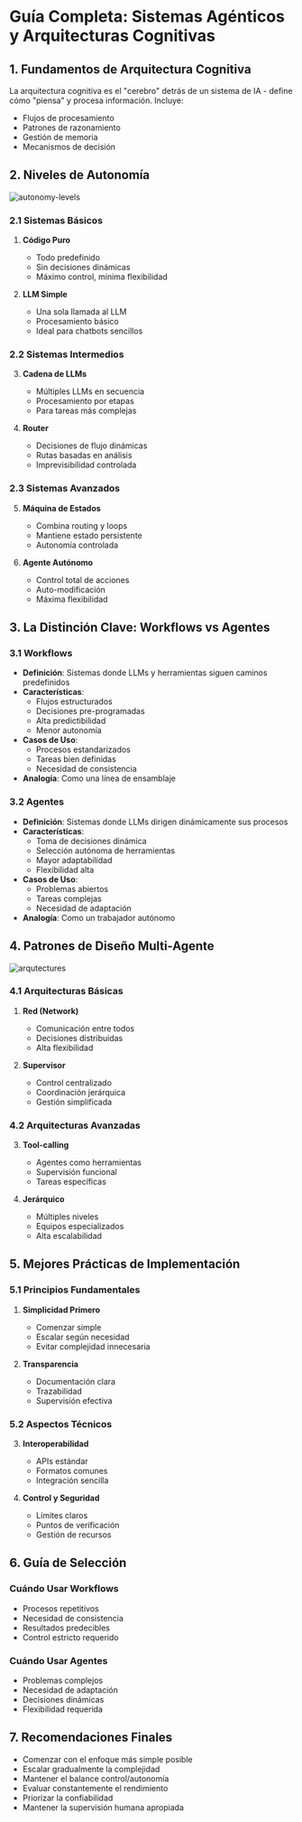 # Guía Completa: Sistemas Agénticos y Arquitecturas Cognitivas

## 1. Fundamentos de Arquitectura Cognitiva

La arquitectura cognitiva es el "cerebro" detrás de un sistema de IA - define cómo "piensa" y procesa información. Incluye:
- Flujos de procesamiento
- Patrones de razonamiento
- Gestión de memoria
- Mecanismos de decisión

## 2. Niveles de Autonomía

![autonomy-levels](https://github.com/EPA-Digital/ads-ninja/blob/master/modulo7/Screenshot-2024-06-28-at-7.33.10-PM.png)
### 2.1 Sistemas Básicos
1. **Código Puro**
   - Todo predefinido
   - Sin decisiones dinámicas
   - Máximo control, mínima flexibilidad

2. **LLM Simple**
   - Una sola llamada al LLM
   - Procesamiento básico
   - Ideal para chatbots sencillos

### 2.2 Sistemas Intermedios
3. **Cadena de LLMs**
   - Múltiples LLMs en secuencia
   - Procesamiento por etapas
   - Para tareas más complejas

4. **Router**
   - Decisiones de flujo dinámicas
   - Rutas basadas en análisis
   - Imprevisibilidad controlada

### 2.3 Sistemas Avanzados
5. **Máquina de Estados**
   - Combina routing y loops
   - Mantiene estado persistente
   - Autonomía controlada

6. **Agente Autónomo**
   - Control total de acciones
   - Auto-modificación
   - Máxima flexibilidad

## 3. La Distinción Clave: Workflows vs Agentes

### 3.1 Workflows
- **Definición**: Sistemas donde LLMs y herramientas siguen caminos predefinidos
- **Características**:
  - Flujos estructurados
  - Decisiones pre-programadas
  - Alta predictibilidad
  - Menor autonomía
- **Casos de Uso**:
  - Procesos estandarizados
  - Tareas bien definidas
  - Necesidad de consistencia
- **Analogía**: Como una línea de ensamblaje

### 3.2 Agentes
- **Definición**: Sistemas donde LLMs dirigen dinámicamente sus procesos
- **Características**:
  - Toma de decisiones dinámica
  - Selección autónoma de herramientas
  - Mayor adaptabilidad
  - Flexibilidad alta
- **Casos de Uso**:
  - Problemas abiertos
  - Tareas complejas
  - Necesidad de adaptación
- **Analogía**: Como un trabajador autónomo

## 4. Patrones de Diseño Multi-Agente
![arqutectures](https://github.com/EPA-Digital/ads-ninja/blob/master/modulo7/architectures.png)
### 4.1 Arquitecturas Básicas
1. **Red (Network)**
   - Comunicación entre todos
   - Decisiones distribuidas
   - Alta flexibilidad

2. **Supervisor**
   - Control centralizado
   - Coordinación jerárquica
   - Gestión simplificada

### 4.2 Arquitecturas Avanzadas
3. **Tool-calling**
   - Agentes como herramientas
   - Supervisión funcional
   - Tareas específicas

4. **Jerárquico**
   - Múltiples niveles
   - Equipos especializados
   - Alta escalabilidad

## 5. Mejores Prácticas de Implementación

### 5.1 Principios Fundamentales
1. **Simplicidad Primero**
   - Comenzar simple
   - Escalar según necesidad
   - Evitar complejidad innecesaria

2. **Transparencia**
   - Documentación clara
   - Trazabilidad
   - Supervisión efectiva

### 5.2 Aspectos Técnicos
3. **Interoperabilidad**
   - APIs estándar
   - Formatos comunes
   - Integración sencilla

4. **Control y Seguridad**
   - Límites claros
   - Puntos de verificación
   - Gestión de recursos

## 6. Guía de Selección

### Cuándo Usar Workflows
- Procesos repetitivos
- Necesidad de consistencia
- Resultados predecibles
- Control estricto requerido

### Cuándo Usar Agentes
- Problemas complejos
- Necesidad de adaptación
- Decisiones dinámicas
- Flexibilidad requerida

## 7. Recomendaciones Finales
- Comenzar con el enfoque más simple posible
- Escalar gradualmente la complejidad
- Mantener el balance control/autonomía
- Evaluar constantemente el rendimiento
- Priorizar la confiabilidad
- Mantener la supervisión humana apropiada